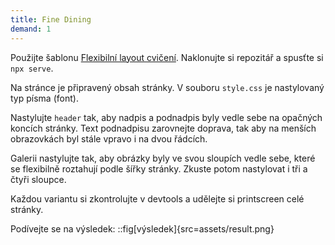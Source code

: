```yaml
---
title: Fine Dining
demand: 1
---
```


Použijte šablonu [Flexibilní layout cvičení](https://github.com/Czechitas-podklady-WEB/Flexibilni-layout-cviceni). 
Naklonujte si repozitář a spusťte si `npx serve`.

Na stránce je připravený obsah stránky. V souboru `style.css` je nastylovaný typ písma (font).

Nastylujte `header` tak, aby nadpis a podnadpis byly vedle sebe na opačných koncích stránky. Text podnadpisu zarovnejte doprava, tak aby na menších obrazovkách byl stále vpravo i na dvou řádcích. 

Galerii nastylujte tak, aby obrázky byly ve svou sloupích vedle sebe, které se flexibilně roztahují podle šířky stránky. Zkuste potom nastylovat i tři a čtyři sloupce. 

Každou variantu si zkontrolujte v devtools a udělejte si printscreen celé stránky. 

Podívejte se na výsledek:
::fig[výsledek]{src=assets/result.png}


